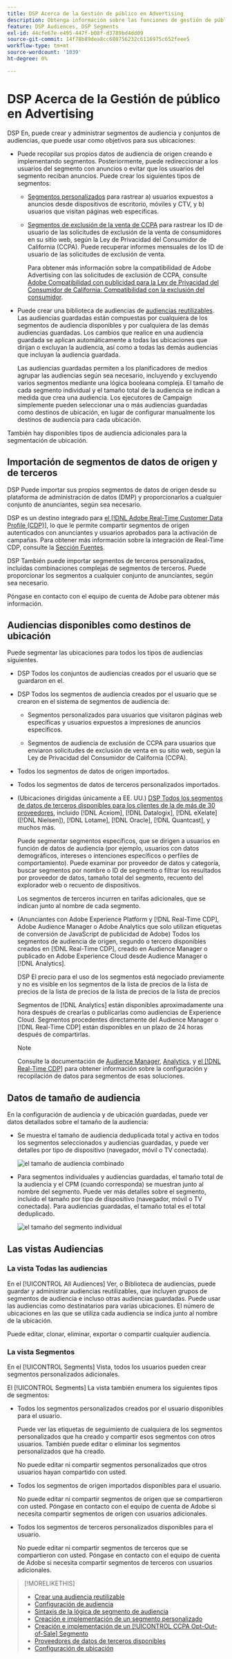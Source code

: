 ```yaml
---
title: DSP Acerca de la Gestión de público en Advertising
description: Obtenga información sobre las funciones de gestión de público.
feature: DSP Audiences, DSP Segments
exl-id: 44cfe67e-e495-447f-b08f-d3789bd4dd09
source-git-commit: 14f78b89dea8cc680756232c6116975c652feee5
workflow-type: tm+mt
source-wordcount: '1039'
ht-degree: 0%

---
```


# DSP Acerca de la Gestión de público en Advertising

DSP En, puede crear y administrar segmentos de audiencia y conjuntos de audiencias, que puede usar como objetivos para sus ubicaciones:

* Puede recopilar sus propios datos de audiencia de origen creando e implementando segmentos. Posteriormente, puede redireccionar a los usuarios del segmento con anuncios o evitar que los usuarios del segmento reciban anuncios. Puede crear los siguientes tipos de segmentos:

   * [Segmentos personalizados](/help/dsp/audiences/custom-segment-create.md) para rastrear a) usuarios expuestos a anuncios desde dispositivos de escritorio, móviles y CTV, y b) usuarios que visitan páginas web específicas.

   * [Segmentos de exclusión de la venta de CCPA](/help/dsp/audiences/ccpa-opt-out-segment-create.md) para rastrear los ID de usuario de las solicitudes de exclusión de la venta de consumidores en su sitio web, según la Ley de Privacidad del Consumidor de California (CCPA). Puede recuperar informes mensuales de los ID de usuario de las solicitudes de exclusión de venta.

      Para obtener más información sobre la compatibilidad de Adobe Advertising con las solicitudes de exclusión de CCPA, consulte [Adobe Compatibilidad con publicidad para la Ley de Privacidad del Consumidor de California: Compatibilidad con la exclusión del consumidor](/help/privacy/ccpa/ccpa-opt-out-of-sale.md).

* Puede crear una biblioteca de audiencias de [audiencias reutilizables](/help/dsp/audiences/reusable-audience-create.md). Las audiencias guardadas están compuestas por cualquiera de los segmentos de audiencia disponibles y por cualquiera de las demás audiencias guardadas. Los cambios que realice en una audiencia guardada se aplican automáticamente a todas las ubicaciones que dirijan o excluyan la audiencia, así como a todas las demás audiencias que incluyan la audiencia guardada.

   Las audiencias guardadas permiten a los planificadores de medios agrupar las audiencias según sea necesario, incluyendo y excluyendo varios segmentos mediante una lógica booleana compleja. El tamaño de cada segmento individual y el tamaño total de la audiencia se indican a medida que crea una audiencia. Los ejecutores de Campaign simplemente pueden seleccionar una o más audiencias guardadas como destinos de ubicación, en lugar de configurar manualmente los destinos de audiencia para cada ubicación.

También hay disponibles tipos de audiencia adicionales para la segmentación de ubicación.

## Importación de segmentos de datos de origen y de terceros

DSP Puede importar sus propios segmentos de datos de origen desde su plataforma de administración de datos (DMP) y proporcionarlos a cualquier conjunto de anunciantes, según sea necesario.

DSP es un destino integrado para [el [!DNL Adobe Real-Time Customer Data Profile (CDP)]](https://experienceleague.adobe.com/docs/experience-platform/rtcdp/overview.html?lang=es), lo que le permite compartir segmentos de origen autenticados con anunciantes y usuarios aprobados para la activación de campañas. Para obtener más información sobre la integración de Real-Time CDP, consulte la [Sección Fuentes](/help/dsp/audiences/sources/source-about.md).

DSP También puede importar segmentos de terceros personalizados, incluidas combinaciones complejas de segmentos de terceros. Puede proporcionar los segmentos a cualquier conjunto de anunciantes, según sea necesario.

Póngase en contacto con el equipo de cuenta de Adobe para obtener más información.

## Audiencias disponibles como destinos de ubicación

Puede segmentar las ubicaciones para todos los tipos de audiencias siguientes.

* DSP Todos los conjuntos de audiencias creados por el usuario que se guardaron en el.

* DSP Todos los segmentos de audiencia creados por el usuario que se crearon en el sistema de segmentos de audiencia de:

   * Segmentos personalizados para usuarios que visitaron páginas web específicas y usuarios expuestos a impresiones de anuncios específicos.

   * Segmentos de audiencia de exclusión de CCPA para usuarios que enviaron solicitudes de exclusión de venta en su sitio web, según la Ley de Privacidad del Consumidor de California (CCPA).

* Todos los segmentos de datos de origen importados.

* Todos los segmentos de datos de terceros personalizados importados.

* (Ubicaciones dirigidas únicamente a EE. UU.) [DSP Todos los segmentos de datos de terceros disponibles para los clientes de la de más de 30 proveedores](/help/dsp/audiences/third-party-data-providers.md), incluido [!DNL Acxiom], [!DNL Datalogix], [!DNL eXelate] ([!DNL Nielsen]), [!DNL Lotame], [!DNL Oracle], [!DNL Quantcast], y muchos más.

   Puede segmentar segmentos específicos, que se dirigen a usuarios en función de datos de audiencia (por ejemplo, usuarios con datos demográficos, intereses o intenciones específicos o perfiles de comportamiento). Puede examinar por proveedor de datos y categoría, buscar segmentos por nombre o ID de segmento o filtrar los resultados por proveedor de datos, tamaño total del segmento, recuento del explorador web o recuento de dispositivos.

   Los segmentos de terceros incurren en tarifas adicionales, que se indican junto al nombre de cada segmento.

* (Anunciantes con Adobe Experience Platform y [!DNL Real-Time CDP], Adobe Audience Manager o Adobe Analytics que solo utilizan etiquetas de conversión de JavaScript de publicidad de Adobe) Todos los segmentos de audiencia de origen, segundo o tercero disponibles creados en [!DNL Real-Time CDP], creado en Audience Manager o publicado en Adobe Experience Cloud desde Audience Manager o [!DNL Analytics].

   DSP El precio para el uso de los segmentos está negociado previamente y no es visible en los segmentos de la lista de precios de la lista de precios de la lista de precios de la lista de precios de la lista de precios

   Segmentos de [!DNL Analytics] están disponibles aproximadamente una hora después de crearlas o publicarlas como audiencias de Experience Cloud. Segmentos procedentes directamente del Audience Manager o [!DNL Real-Time CDP] están disponibles en un plazo de 24 horas después de compartirlas.

   >[!NOTE]
   >
   >Consulte la documentación de [Audience Manager](https://experienceleague.adobe.com/docs/audience-manager/user-guide/aam-home.html), [Analytics](https://experienceleague.adobe.com/docs/analytics.html), y [el [!DNL Real-Time CDP]](https://experienceleague.adobe.com/docs/experience-platform/rtcdp/segmentation/segment-builder-guide.html) para obtener información sobre la configuración y recopilación de datos para segmentos de esas soluciones.

## Datos de tamaño de audiencia

En la configuración de audiencia y de ubicación guardadas, puede ver datos detallados sobre el tamaño de la audiencia:

* Se muestra el tamaño de audiencia deduplicada total y activa en todos los segmentos seleccionados y audiencias guardadas, y puede ver detalles por tipo de dispositivo (navegador, móvil o TV conectada).

   ![el tamaño de audiencia combinado](/help/dsp/assets/audience-size.png)

* Para segmentos individuales y audiencias guardadas, el tamaño total de la audiencia y el CPM (cuando corresponda) se muestran junto al nombre del segmento. Puede ver más detalles sobre el segmento, incluido el tamaño por tipo de dispositivo (navegador, móvil o TV conectada). Para audiencias guardadas, el tamaño total es el total deduplicado.

   ![el tamaño del segmento individual](/help/dsp/assets/audience-size-segment.png)

## Las vistas Audiencias

### La vista Todas las audiencias

En el [!UICONTROL All Audiences] Ver, o Biblioteca de audiencias, puede guardar y administrar audiencias reutilizables, que incluyen grupos de segmentos de audiencia e incluso otras audiencias guardadas. Puede usar las audiencias como destinatarios para varias ubicaciones. El número de ubicaciones en las que se utiliza cada audiencia se indica junto al nombre de la ubicación.

Puede editar, clonar, eliminar, exportar o compartir cualquier audiencia.

### La vista Segmentos

En el [!UICONTROL Segments] Vista, todos los usuarios pueden crear segmentos personalizados adicionales.

El [!UICONTROL Segments] La vista también enumera los siguientes tipos de segmentos:

* Todos los segmentos personalizados creados por el usuario disponibles para el usuario.

   Puede ver las etiquetas de seguimiento de cualquiera de los segmentos personalizados que ha creado y compartir esos segmentos con otros usuarios. También puede editar o eliminar los segmentos personalizados que ha creado.

   No puede editar ni compartir segmentos personalizados que otros usuarios hayan compartido con usted.

* Todos los segmentos de origen importados disponibles para el usuario.

   No puede editar ni compartir segmentos de origen que se compartieron con usted. Póngase en contacto con el equipo de cuenta de Adobe si necesita compartir segmentos de origen con usuarios adicionales.

* Todos los segmentos de terceros personalizados disponibles para el usuario.

   No puede editar ni compartir segmentos de terceros que se compartieron con usted. Póngase en contacto con el equipo de cuenta de Adobe si necesita compartir segmentos de terceros con usuarios adicionales.

>[!MORELIKETHIS]
>
>* [Crear una audiencia reutilizable](reusable-audience-create.md)
>* [Configuración de audiencia](audience-settings.md)
>* [Sintaxis de la lógica de segmento de audiencia](audience-segment-logic-syntax.md)
>* [Creación e implementación de un segmento personalizado](custom-segment-create.md)
>* [Creación e implementación de un [!UICONTROL CCPA Opt-Out-of-Sale] Segmento](ccpa-opt-out-segment-create.md)
>* [Proveedores de datos de terceros disponibles](third-party-data-providers.md)
>* [Configuración de ubicación](/help/dsp/campaign-management/placements/placement-settings.md)

